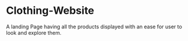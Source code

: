 # Clothing-Website
A landing Page having all the products displayed with an ease for user to look and explore them.
